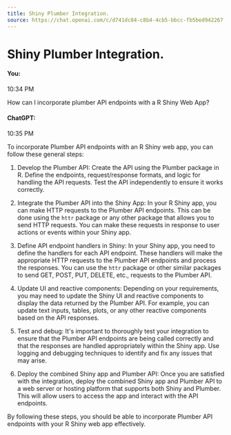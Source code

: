 ```yaml
---
title: Shiny Plumber Integration.
source: https://chat.openai.com/c/d741dc84-c8b4-4cb5-bbcc-fb5bed942267
---
```


# Shiny Plumber Integration.

#### You:
<time datetime="2023-06-10T02:34:54.400Z" title="6/9/2023, 10:34:54 PM">10:34 PM</time>

How can I incorporate plumber API endpoints with a R Shiny Web App?

#### ChatGPT:
<time datetime="2023-06-10T02:35:02.755Z" title="6/9/2023, 10:35:02 PM">10:35 PM</time>

To incorporate Plumber API endpoints with an R Shiny web app, you can follow these general steps:

1. Develop the Plumber API: Create the API using the Plumber package in R. Define the endpoints, request/response formats, and logic for handling the API requests. Test the API independently to ensure it works correctly.

2. Integrate the Plumber API into the Shiny App: In your R Shiny app, you can make HTTP requests to the Plumber API endpoints. This can be done using the `httr` package or any other package that allows you to send HTTP requests. You can make these requests in response to user actions or events within your Shiny app.

3. Define API endpoint handlers in Shiny: In your Shiny app, you need to define the handlers for each API endpoint. These handlers will make the appropriate HTTP requests to the Plumber API endpoints and process the responses. You can use the `httr` package or other similar packages to send GET, POST, PUT, DELETE, etc., requests to the Plumber API.

4. Update UI and reactive components: Depending on your requirements, you may need to update the Shiny UI and reactive components to display the data returned by the Plumber API. For example, you can update text inputs, tables, plots, or any other reactive components based on the API responses.

5. Test and debug: It's important to thoroughly test your integration to ensure that the Plumber API endpoints are being called correctly and that the responses are handled appropriately within the Shiny app. Use logging and debugging techniques to identify and fix any issues that may arise.

6. Deploy the combined Shiny app and Plumber API: Once you are satisfied with the integration, deploy the combined Shiny app and Plumber API to a web server or hosting platform that supports both Shiny and Plumber. This will allow users to access the app and interact with the API endpoints.

By following these steps, you should be able to incorporate Plumber API endpoints with your R Shiny web app effectively.
